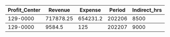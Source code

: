 <table>
<thead>
<tr>
<th>Profit_Center</th>
<th>Revenue</th>
<th>Expense</th>
<th>Period</th>
<th>Indirect_hrs</th>
<th>Direct_hrs</th>
<th>Stage</th>
</tr>
</thead>
<tbody>
<tr>
<td>129-0000</td>
<td>717878.25</td>
<td>654231.2</td>
<td>202206</td>
<td>8500</td>
<td>101000</td>
<td>2</td>
</tr>
</thead>
<tbody>
<tr>
<td>129-0000</td>
<td>9584.5</td>
<td>125</td>
<td>202207</td>
<td>9000</td>
<td>120000</td>
<td>3</td>
</tr>
</tbody>
</table>
